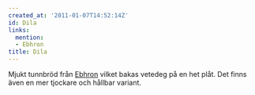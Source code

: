 ```yaml
---
created_at: '2011-01-07T14:52:14Z'
id: Dila
links:
  mention:
  - Ebhron
title: Dila
---
```


Mjukt tunnbröd från [Ebhron] vilket bakas vetedeg på en het plåt. Det finns även en mer tjockare och
hållbar variant.

  [Ebhron]: Ebhron
